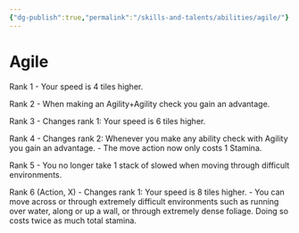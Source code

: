 ```yaml
---
{"dg-publish":true,"permalink":"/skills-and-talents/abilities/agile/"}
---
```


# Agile
Rank 1
	- Your speed is 4 tiles higher.

Rank 2
	- When making an Agility+Agility check you gain an advantage.

Rank 3
	- Changes rank 1: Your speed is 6 tiles higher.

Rank 4
	- Changes rank 2: Whenever you make any ability check with Agility you gain an advantage.
	- The move action now only costs 1 Stamina.

Rank 5
	- You no longer take 1 stack of slowed when moving through difficult environments.

Rank 6 (Action, X)
	- Changes rank 1: Your speed is 8 tiles higher.
	- You can move across or through extremely difficult environments such as running over water, along or up a wall, or through extremely dense foliage. Doing so costs twice as much total stamina.